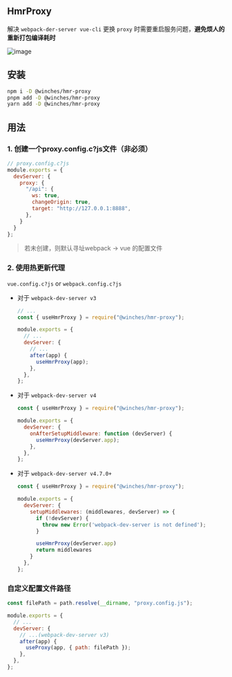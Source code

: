 ## HmrProxy

解决 `webpack-der-server vue-cli` 更换 `proxy` 时需要重启服务问题，**避免烦人的重新打包编译耗时**

![image](https://user-images.githubusercontent.com/96854855/222976188-7ffaa4b3-3bbe-4ba7-9e1a-2b1b3948613b.png)

## 安装
```sh
npm i -D @winches/hmr-proxy
pnpm add -D @winches/hmr-proxy
yarn add -D @winches/hmr-proxy
```

## 用法
### 1. 创建一个proxy.config.c?js文件（非必须）
```javascript
// proxy.config.c?js
module.exports = {
  devServer: {
    proxy: {
      "/api": {
        ws: true,
        changeOrigin: true,
        target: "http://127.0.0.1:8888",
      },
    }
  }
};
```

> 若未创建，则默认寻址webpack -> vue 的配置文件

### 2. 使用热更新代理
`vue.config.c?js` or `webpack.config.c?js`

- 对于 `webpack-dev-server v3`

  ```javascript
  // ...
  const { useHmrProxy } = require("@winches/hmr-proxy");

  module.exports = {
    // ...
    devServer: {
      // ...
      after(app) {
        useHmrProxy(app);
      },
    },
  };
  ```

- 对于 `webpack-dev-server v4`

  ```javascript
  const { useHmrProxy } = require("@winches/hmr-proxy");

  module.exports = {
    devServer: {
      onAfterSetupMiddleware: function (devServer) {
        useHmrProxy(devServer.app);
      },
    },
  };
  ```

- 对于 `webpack-dev-server v4.7.0+`

  ```javascript
  const { useHmrProxy } = require("@winches/hmr-proxy");

  module.exports = {
    devServer: {
      setupMiddlewares: (middlewares, devServer) => {
        if (!devServer) {
          throw new Error('webpack-dev-server is not defined');
        }

        useHmrProxy(devServer.app)
        return middlewares
      }
    },
  };
  ```

### 自定义配置文件路径
```javascript
const filePath = path.resolve(__dirname, "proxy.config.js");

module.exports = {
  // ...
  devServer: {
    // ...(webpack-dev-server v3)
    after(app) {
      useProxy(app, { path: filePath });
    },
  },
};
```
